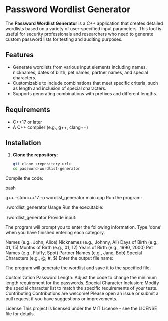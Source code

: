 # Password Wordlist Generator

The **Password Wordlist Generator** is a C++ application that creates detailed wordlists based on a variety of user-specified input parameters. This tool is useful for security professionals and researchers who need to generate custom password lists for testing and auditing purposes.

## Features

- Generate wordlists from various input elements including names, nicknames, dates of birth, pet names, partner names, and special characters.
- Customizable to include combinations that meet specific criteria, such as length and inclusion of special characters.
- Supports generating combinations with prefixes and different lengths.

## Requirements

- C++17 or later
- A C++ compiler (e.g., g++, clang++)

## Installation

1. **Clone the repository:**

   ```bash
   git clone <repository-url>
   cd password-wordlist-generator
Compile the code:

bash

g++ -std=c++17 -o wordlist_generator main.cpp
Run the program:



./wordlist_generator
Usage
Run the executable:



./wordlist_generator
Provide input:

The program will prompt you to enter the following information. Type 'done' when you have finished entering each category.

Names (e.g., John, Alice)
Nicknames (e.g., Johnny, Ali)
Days of Birth (e.g., 01, 15)
Months of Birth (e.g., 01, 12)
Years of Birth (e.g., 1990, 2000)
Pet Names (e.g., Fluffy, Spot)
Partner Names (e.g., Jane, Bob)
Special Characters (e.g., @, #, $)
Enter the output file name:

The program will generate the wordlist and save it to the specified file.

Customization
Password Length: Adjust the code to change the minimum length requirement for the passwords.
Special Character Inclusion: Modify the special character list to match the specific requirements of your tests.
Contributing
Contributions are welcome! Please open an issue or submit a pull request if you have suggestions or improvements.

License
This project is licensed under the MIT License - see the LICENSE file for details.
